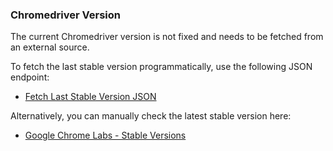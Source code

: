 ### Chromedriver Version

The current Chromedriver version is not fixed and needs to be fetched from an external source.

To fetch the last stable version programmatically, use the following JSON endpoint:

- [Fetch Last Stable Version JSON](https://googlechromelabs.github.io/chrome-for-testing/last-known-good-versions.json)

Alternatively, you can manually check the latest stable version here:

- [Google Chrome Labs - Stable Versions](https://googlechromelabs.github.io/chrome-for-testing/#stable)
